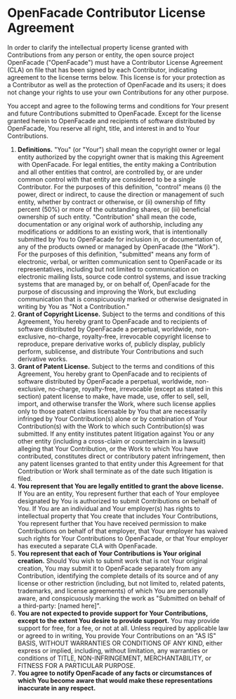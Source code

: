 # OpenFacade Contributor License Agreement

In order to clarify the intellectual property license granted with Contributions from any person or entity, the open source project OpenFacade ("OpenFacade") must have a Contributor License Agreement (CLA) on file that has been signed by each Contributor, indicating agreement to the license terms below. This license is for your protection as a Contributor as well as the protection of OpenFacade and its users; it does not change your rights to use your own Contributions for any other purpose.

You accept and agree to the following terms and conditions for Your present and future Contributions submitted to OpenFacade. Except for the license granted herein to OpenFacade and recipients of software distributed by OpenFacade, You reserve all right, title, and interest in and to Your Contributions.

1. **Definitions.** "You" (or "Your") shall mean the copyright owner or legal entity authorized by the copyright owner that is making this Agreement with OpenFacade. For legal entities, the entity making a Contribution and all other entities that control, are controlled by, or are under common control with that entity are considered to be a single Contributor. For the purposes of this definition, "control" means (i) the power, direct or indirect, to cause the direction or management of such entity, whether by contract or otherwise, or (ii) ownership of fifty percent (50%) or more of the outstanding shares, or (iii) beneficial ownership of such entity. "Contribution" shall mean the code, documentation or any original work of authorship, including any modifications or additions to an existing work, that is intentionally submitted by You to OpenFacade for inclusion in, or documentation of, any of the products owned or managed by OpenFacade (the "Work"). For the purposes of this definition, "submitted" means any form of electronic, verbal, or written communication sent to OpenFacade or its representatives, including but not limited to communication on electronic mailing lists, source code control systems, and issue tracking systems that are managed by, or on behalf of, OpenFacade for the purpose of discussing and improving the Work, but excluding communication that is conspicuously marked or otherwise designated in writing by You as "Not a Contribution."
2. **Grant of Copyright License.** Subject to the terms and conditions of this Agreement, You hereby grant to OpenFacade and to recipients of software distributed by OpenFacade a perpetual, worldwide, non-exclusive, no-charge, royalty-free, irrevocable copyright license to reproduce, prepare derivative works of, publicly display, publicly perform, sublicense, and distribute Your Contributions and such derivative works.
3. **Grant of Patent License.** Subject to the terms and conditions of this Agreement, You hereby grant to OpenFacade and to recipients of software distributed by OpenFacade a perpetual, worldwide, non-exclusive, no-charge, royalty-free, irrevocable (except as stated in this section) patent license to make, have made, use, offer to sell, sell, import, and otherwise transfer the Work, where such license applies only to those patent claims licensable by You that are necessarily infringed by Your Contribution(s) alone or by combination of Your Contribution(s) with the Work to which such Contribution(s) was submitted. If any entity institutes patent litigation against You or any other entity (including a cross-claim or counterclaim in a lawsuit) alleging that Your Contribution, or the Work to which You have contributed, constitutes direct or contributory patent infringement, then any patent licenses granted to that entity under this Agreement for that Contribution or Work shall terminate as of the date such litigation is filed.
4. **You represent that You are legally entitled to grant the above license.** If You are an entity, You represent further that each of Your employee designated by You is authorized to submit Contributions on behalf of You. If You are an individual and Your employer(s) has rights to intellectual property that You create that includes Your Contributions, You represent further that You have received permission to make Contributions on behalf of that employer, that Your employer has waived such rights for Your Contributions to OpenFacade, or that Your employer has executed a separate CLA with OpenFacade.
5. **You represent that each of Your Contributions is Your original creation.** Should You wish to submit work that is not Your original creation, You may submit it to OpenFacade separately from any Contribution, identifying the complete details of its source and of any license or other restriction (including, but not limited to, related patents, trademarks, and license agreements) of which You are personally aware, and conspicuously marking the work as "Submitted on behalf of a third-party: [named here]".
6. **You are not expected to provide support for Your Contributions, except to the extent You desire to provide support.** You may provide support for free, for a fee, or not at all. Unless required by applicable law or agreed to in writing, You provide Your Contributions on an "AS IS" BASIS, WITHOUT WARRANTIES OR CONDITIONS OF ANY KIND, either express or implied, including, without limitation, any warranties or conditions of TITLE, NON-INFRINGEMENT, MERCHANTABILITY, or FITNESS FOR A PARTICULAR PURPOSE.
7. **You agree to notify OpenFacade of any facts or circumstances of which You become aware that would make these representations inaccurate in any respect.**

